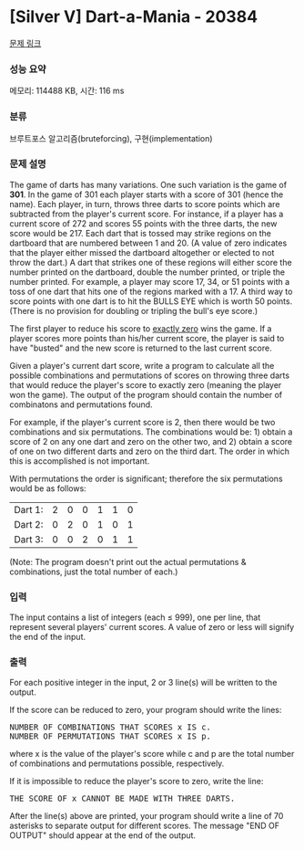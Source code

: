 # [Silver V] Dart-a-Mania - 20384 

[문제 링크](https://www.acmicpc.net/problem/20384) 

### 성능 요약

메모리: 114488 KB, 시간: 116 ms

### 분류

브루트포스 알고리즘(bruteforcing), 구현(implementation)

### 문제 설명

<p>The game of darts has many variations. One such variation is the game of <b>301</b>. In the game of 301 each player starts with a score of 301 (hence the name). Each player, in turn, throws three darts to score points which are subtracted from the player's current score. For instance, if a player has a current score of 272 and scores 55 points with the three darts, the new score would be 217. Each dart that is tossed may strike regions on the dartboard that are numbered between 1 and 20. (A value of zero indicates that the player either missed the dartboard altogether or elected to not throw the dart.) A dart that strikes one of these regions will either score the number printed on the dartboard, double the number printed, or triple the number printed. For example, a player may score 17, 34, or 51 points with a toss of one dart that hits one of the regions marked with a 17. A third way to score points with one dart is to hit the BULLS EYE which is worth 50 points. (There is no provision for doubling or tripling the bull's eye score.)</p>

<p>The first player to reduce his score to <u>exactly zero</u> wins the game. If a player scores more points than his/her current score, the player is said to have "busted" and the new score is returned to the last current score.</p>

<p>Given a player's current dart score, write a program to calculate all the possible combinations and permutations of scores on throwing three darts that would reduce the player's score to exactly zero (meaning the player won the game). The output of the program should contain the number of combinatons and permutations found.</p>

<p>For example, if the player's current score is 2, then there would be two combinations and six permutations. The combinations would be: 1) obtain a score of 2 on any one dart and zero on the other two, and 2) obtain a score of one on two different darts and zero on the third dart. The order in which this is accomplished is not important.</p>

<p>With permutations the order is significant; therefore the six permutations would be as follows:</p>

<table class="table table-bordered table-center-40">
	<tbody>
		<tr>
			<td>Dart 1:</td>
			<td>2</td>
			<td>0</td>
			<td>0</td>
			<td>1</td>
			<td>1</td>
			<td>0</td>
		</tr>
		<tr>
			<td>Dart 2:</td>
			<td>0</td>
			<td>2</td>
			<td>0</td>
			<td>1</td>
			<td>0</td>
			<td>1</td>
		</tr>
		<tr>
			<td>Dart 3:</td>
			<td>0</td>
			<td>0</td>
			<td>2</td>
			<td>0</td>
			<td>1</td>
			<td>1</td>
		</tr>
	</tbody>
</table>

<p>(Note: The program doesn't print out the actual permutations & combinations, just the total number of each.)</p>

### 입력 

 <p>The input contains a list of integers (each ≤ 999), one per line, that represent several players' current scores. A value of zero or less will signify the end of the input.</p>

### 출력 

 <p>For each positive integer in the input, 2 or 3 line(s) will be written to the output.</p>

<p>If the score can be reduced to zero, your program should write the lines:</p>

<pre>NUMBER OF COMBINATIONS THAT SCORES x IS c.
NUMBER OF PERMUTATIONS THAT SCORES x IS p.
</pre>

<p>where x is the value of the player's score while c and p are the total number of combinations and permutations possible, respectively.</p>

<p>If it is impossible to reduce the player's score to zero, write the line:</p>

<pre>THE SCORE OF x CANNOT BE MADE WITH THREE DARTS.
</pre>

<p>After the line(s) above are printed, your program should write a line of 70 asterisks to separate output for different scores. The message "END OF OUTPUT" should appear at the end of the output.</p>

